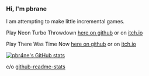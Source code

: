 ### Hi, I'm pbrane

I am attempting to make little incremental games.

Play Neon Turbo Throwdown [here on github](https://pbr4ne.github.io/neon-turbo-throwdown) or on [itch.io](https://pbrane.itch.io/neon-turbo-throwdown)

Play There Was Time Now [here on github](https://pbr4ne.github.io/there-was-time-now) or on [itch.io](https://pbrane.itch.io/there-was-time-now)

[![pbr4ne's GitHub stats](https://github-readme-stats.vercel.app/api?username=pbr4ne&show_icons=true&theme=radical&hide_rank=true)](https://github.com/anuraghazra/github-readme-stats)

<!--
[![pbr4ne's WakaTime stats](https://github-readme-stats.vercel.app/api/wakatime?username=pbrane&layout=compact)](https://github.com/anuraghazra/github-readme-stats)
-->

<!--
[![Top Langs](https://github-readme-stats.vercel.app/api/top-langs/?username=pbr4ne&theme=radical&layout=compact)](https://github.com/anuraghazra/github-readme-stats)
-->

c/o [github-readme-stats](https://github.com/anuraghazra/github-readme-stats)
<!--
**pbr4ne/pbr4ne** is a ✨ _special_ ✨ repository because its `README.md` (this file) appears on your GitHub profile.

Here are some ideas to get you started:

- 🔭 I’m currently working on ...
- 🌱 I’m currently learning ...
- 👯 I’m looking to collaborate on ...
- 🤔 I’m looking for help with ...
- 💬 Ask me about ...
- 📫 How to reach me: ...
- 😄 Pronouns: ...
- ⚡ Fun fact: ...
-->
